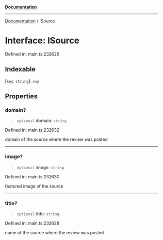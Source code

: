 [**Documentation**](../README.md)

***

[Documentation](../README.md) / ISource

# Interface: ISource

Defined in: main.ts:232626

## Indexable

\[`key`: `string`\]: `any`

## Properties

### domain?

> `optional` **domain**: `string`

Defined in: main.ts:232632

domain of the source where the review was posted

***

### image?

> `optional` **image**: `string`

Defined in: main.ts:232630

featured image of the source

***

### title?

> `optional` **title**: `string`

Defined in: main.ts:232628

name of the source where the review was posted
